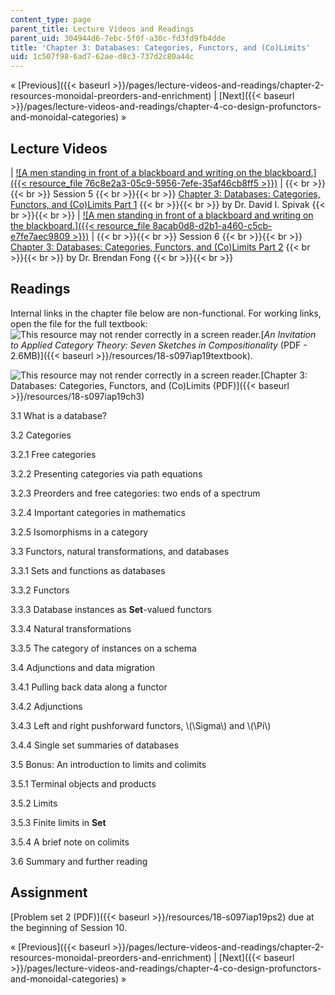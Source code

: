 ```yaml
---
content_type: page
parent_title: Lecture Videos and Readings
parent_uid: 304944d6-7ebc-5f0f-a30c-fd3fd9fb4dde
title: 'Chapter 3: Databases: Categories, Functors, and (Co)Limits'
uid: 1c507f98-6ad7-62ae-d8c3-737d2c80a44c
---
```


« [Previous]({{< baseurl >}}/pages/lecture-videos-and-readings/chapter-2-resources-monoidal-preorders-and-enrichment) | [Next]({{< baseurl >}}/pages/lecture-videos-and-readings/chapter-4-co-design-profunctors-and-monoidal-categories) » 

Lecture Videos
--------------

| [![A men standing in front of a blackboard and writing on the blackboard.]({{< resource_file 76c8e2a3-05c9-5956-7efe-35af46cb8ff5 >}})](https://www.youtube.com/watch?v=T2vge38STok&list=PLhgq-BqyZ7i5lOqOqqRiS0U5SwTmPpHQ5&index=6&t=403s) |  {{< br >}}{{< br >}} Session 5 {{< br >}}{{< br >}} [Chapter 3: Databases: Categories, Functors, and (Co)Limits Part 1](https://www.youtube.com/watch?v=T2vge38STok&list=PLhgq-BqyZ7i5lOqOqqRiS0U5SwTmPpHQ5&index=6&t=403s) {{< br >}}{{< br >}} by Dr. David I. Spivak {{< br >}}{{< br >}}  | [![A men standing in front of a blackboard and writing on the blackboard.]({{< resource_file 8acab0d8-d2b1-a460-c5cb-e7fe7aec9809 >}})](https://www.youtube.com/watch?v=uqxy5MZrQtI&list=PLhgq-BqyZ7i5lOqOqqRiS0U5SwTmPpHQ5&index=6) |  {{< br >}}{{< br >}} Session 6 {{< br >}}{{< br >}} [Chapter 3: Databases: Categories, Functors, and (Co)Limits Part 2](https://www.youtube.com/watch?v=uqxy5MZrQtI&list=PLhgq-BqyZ7i5lOqOqqRiS0U5SwTmPpHQ5&index=6) {{< br >}}{{< br >}} by Dr. Brendan Fong {{< br >}}{{< br >}}  

Readings
--------

Internal links in the chapter file below are non-functional. For working links, open the file for the full textbook: ![This resource may not render correctly in a screen reader.](/images/inacessible.gif)[_An Invitation to Applied Category Theory: Seven Sketches in Compositionality_ (PDF - 2.6MB)]({{< baseurl >}}/resources/18-s097iap19textbook).

![This resource may not render correctly in a screen reader.](/images/inacessible.gif)[Chapter 3: Databases: Categories, Functors, and (Co)Limits (PDF)]({{< baseurl >}}/resources/18-s097iap19ch3)

3.1 What is a database?

3.2 Categories

3.2.1 Free categories

3.2.2 Presenting categories via path equations

3.2.3 Preorders and free categories: two ends of a spectrum

3.2.4 Important categories in mathematics

3.2.5 Isomorphisms in a category

3.3 Functors, natural transformations, and databases

3.3.1 Sets and functions as databases

3.3.2 Functors

3.3.3 Database instances as **Set**\-valued functors

3.3.4 Natural transformations

3.3.5 The category of instances on a schema

3.4 Adjunctions and data migration

3.4.1 Pulling back data along a functor

3.4.2 Adjunctions

3.4.3 Left and right pushforward functors, \\(\\Sigma\\) and \\(\\Pi\\)

3.4.4 Single set summaries of databases

3.5 Bonus: An introduction to limits and colimits

3.5.1 Terminal objects and products

3.5.2 Limits

3.5.3 Finite limits in **Set**

3.5.4 A brief note on colimits

3.6 Summary and further reading

Assignment
----------

[Problem set 2 (PDF)]({{< baseurl >}}/resources/18-s097iap19ps2) due at the beginning of Session 10.

« [Previous]({{< baseurl >}}/pages/lecture-videos-and-readings/chapter-2-resources-monoidal-preorders-and-enrichment) | [Next]({{< baseurl >}}/pages/lecture-videos-and-readings/chapter-4-co-design-profunctors-and-monoidal-categories) »